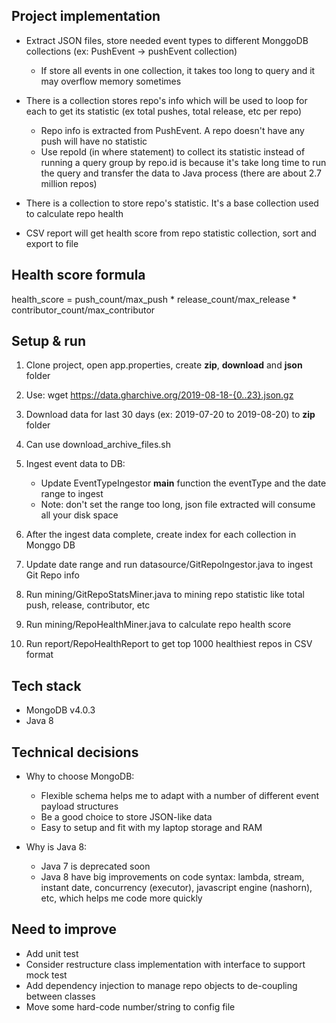 Project implementation
---
* Extract JSON files, store needed event types to different MonggoDB collections (ex: PushEvent -> pushEvent collection)
    * If store all events in one collection, it takes too long to query and it may overflow memory sometimes 

* There is a collection stores repo's info which will be used to loop for each to get its statistic (ex total pushes, total release, etc per repo)
    * Repo info is extracted from PushEvent. A repo doesn't have any push will have no statistic
    * Use repoId (in where statement) to collect its statistic instead of running a query group by repo.id is 
    because it's take long time to run the query and transfer the data to Java process (there are about 2.7 million repos)

* There is a collection to store repo's statistic. It's a base collection used to calculate repo health

* CSV report will get health score from repo statistic collection, sort and export to file

Health score formula
--- 

health_score = push_count/max_push * release_count/max_release * contributor_count/max_contributor

Setup & run
---
1. Clone project, open app.properties, create **zip**, **download** and **json** folder
2. Use: wget https://data.gharchive.org/2019-08-18-{0..23}.json.gz
3. Download data for last 30 days (ex: 2019-07-20 to 2019-08-20) to **zip** folder
4. Can use download_archive_files.sh
5. Ingest event data to DB:
    * Update EventTypeIngestor **main** function the eventType and the date range to ingest
    * Note: don't set the range too long, json file extracted will consume all your disk space
    
6. After the ingest data complete, create index for each collection in Monggo DB
7. Update date range and run datasource/GitRepoIngestor.java to ingest Git Repo info 
8. Run mining/GitRepoStatsMiner.java to mining repo statistic like total push, release, contributor, etc
9. Run mining/RepoHealthMiner.java to calculate repo health score
10. Run report/RepoHealthReport to get top 1000 healthiest repos in CSV format

Tech stack
---
* MongoDB v4.0.3
* Java 8

Technical decisions
--
* Why to choose MongoDB:
    * Flexible schema helps me to adapt with a number of different event payload structures
    * Be a good choice to store JSON-like data
    * Easy to setup and fit with my laptop storage and RAM
    
* Why is Java 8:
    * Java 7 is deprecated soon
    * Java 8 have big improvements on code syntax: lambda, stream, 
        instant date, concurrency (executor), javascript engine (nashorn), etc, which helps me code more quickly
    

Need to improve
---
* Add unit test
* Consider restructure class implementation with interface to support mock test
* Add dependency injection to manage repo objects to de-coupling between classes
* Move some hard-code number/string to config file
